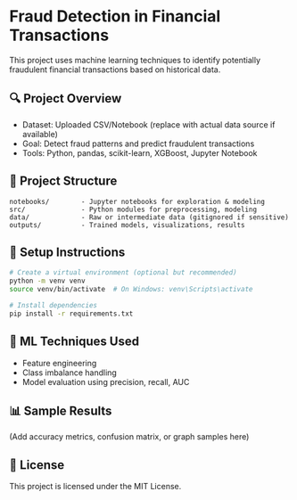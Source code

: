 # Fraud Detection in Financial Transactions

This project uses machine learning techniques to identify potentially fraudulent financial transactions based on historical data.

## 🔍 Project Overview

- Dataset: Uploaded CSV/Notebook (replace with actual data source if available)
- Goal: Detect fraud patterns and predict fraudulent transactions
- Tools: Python, pandas, scikit-learn, XGBoost, Jupyter Notebook

## 📁 Project Structure

```
notebooks/        - Jupyter notebooks for exploration & modeling
src/              - Python modules for preprocessing, modeling
data/             - Raw or intermediate data (gitignored if sensitive)
outputs/          - Trained models, visualizations, results
```

## 🚀 Setup Instructions

```bash
# Create a virtual environment (optional but recommended)
python -m venv venv
source venv/bin/activate  # On Windows: venv\Scripts\activate

# Install dependencies
pip install -r requirements.txt
```

## 🧠 ML Techniques Used

- Feature engineering
- Class imbalance handling
- Model evaluation using precision, recall, AUC

## 📊 Sample Results

(Add accuracy metrics, confusion matrix, or graph samples here)

## 📄 License

This project is licensed under the MIT License.
